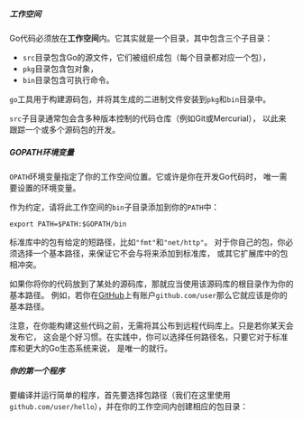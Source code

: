 ##### 工作空间

Go代码必须放在**工作空间**内。它其实就是一个目录，其中包含三个子目录：

* `src`目录包含Go的源文件，它们被组织成包（每个目录都对应一个包），
* `pkg`目录包含包对象，
* `bin`目录包含可执行命令。

`go`工具用于构建源码包，并将其生成的二进制文件安装到`pkg`和`bin`目录中。

`src`子目录通常包会含多种版本控制的代码仓库（例如Git或Mercurial）， 以此来跟踪一个或多个源码包的开发。

##### GOPATH环境变量

`OPATH`环境变量指定了你的工作空间位置。它或许是你在开发Go代码时， 唯一需要设置的环境变量。

作为约定，请将此工作空间的`bin`子目录添加到你的`PATH`中：

```
export PATH=$PATH:$GOPATH/bin
```

标准库中的包有给定的短路径，比如`"fmt"`和`"net/http"`。 对于你自己的包，你必须选择一个基本路径，来保证它不会与将来添加到标准库， 或其它扩展库中的包相冲突。

如果你将你的代码放到了某处的源码库，那就应当使用该源码库的根目录作为你的基本路径。 例如，若你在[GitHub](https://github.com/)上有账户`github.com/user`那么它就应该是你的基本路径。

注意，在你能构建这些代码之前，无需将其公布到远程代码库上。只是若你某天会发布它， 这会是个好习惯。在实践中，你可以选择任何路径名，只要它对于标准库和更大的Go生态系统来说， 是唯一的就行。

##### 你的第一个程序

要编译并运行简单的程序，首先要选择包路径（我们在这里使用`github.com/user/hello`），并在你的工作空间内创建相应的包目录：



